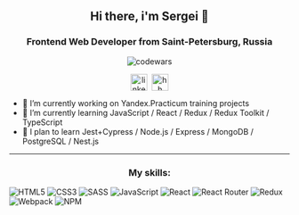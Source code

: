 
<h2 align="center">Hi there, i'm Sergei 👋</h2>
<h3 align="center">Frontend Web Developer from Saint-Petersburg, Russia</h3> 
<p align="center"><img src="https://www.codewars.com/users/SergeiKachenia/badges/large" alt="codewars"></p>
<p align="center">
<a href="https://www.linkedin.com/in/sergei-kachenia/" target="blank"><img align="center" src="https://cdn.jsdelivr.net/npm/simple-icons@3.0.1/icons/linkedin.svg" alt="linkedin" height="30" width="30" /></a>&nbsp; <a href="https://spb.hh.ru/resume/99fa66a4ff09af21eb0039ed1f4e35796d3669" target="blank"><img align="center" src="https://static.tildacdn.com/tild6336-3633-4133-a133-623032623963/noroot.png" alt="hh" height="30" width="30" /></a>
</p>



- 🔭 I’m currently working on Yandex.Practicum training projects
- 🌱 I’m currently learning JavaScript / React / Redux / Redux Toolkit / TypeScript
- 👯 I plan to learn Jest+Cypress / Node.js / Express / MongoDB / PostgreSQL / Nest.js

____

<h3 align="center">My skills:</h3> 

![HTML5](https://img.shields.io/badge/html5-%23E34F26.svg?style=for-the-badge&logo=html5&logoColor=white)
![CSS3](https://img.shields.io/badge/css3-%231572B6.svg?style=for-the-badge&logo=css3&logoColor=white)
![SASS](https://img.shields.io/badge/SASS-hotpink.svg?style=for-the-badge&logo=SASS&logoColor=white)
![JavaScript](https://img.shields.io/badge/javascript-%23323330.svg?style=for-the-badge&logo=javascript&logoColor=%23F7DF1E)
![React](https://img.shields.io/badge/react-%2320232a.svg?style=for-the-badge&logo=react&logoColor=%2361DAFB)
![React Router](https://img.shields.io/badge/React_Router-CA4245?style=for-the-badge&logo=react-router&logoColor=white)
![Redux](https://img.shields.io/badge/redux-%23593d88.svg?style=for-the-badge&logo=redux&logoColor=white)
![Webpack](https://img.shields.io/badge/webpack-%238DD6F9.svg?style=for-the-badge&logo=webpack&logoColor=black)
![NPM](https://img.shields.io/badge/NPM-%23000000.svg?style=for-the-badge&logo=npm&logoColor=white)
